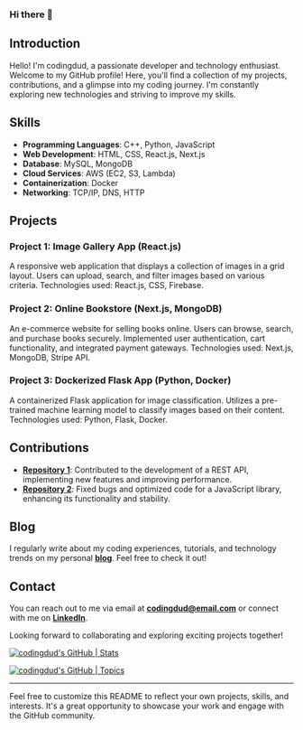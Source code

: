 ### Hi there 👋

<!--
**codingdud/codingdud** is a ✨ _special_ ✨ repository because its `README.md` (this file) appears on your GitHub profile.

Here are some ideas to get you started:

- 🔭 I’m currently working on ...
- 🌱 I’m currently learning ...
- 👯 I’m looking to collaborate on ...
- 🤔 I’m looking for help with ...
- 💬 Ask me about ...
- 📫 How to reach me: ...
- 😄 Pronouns: ...
- ⚡ Fun fact: ...
-->





## **Introduction**

Hello! I'm codingdud, a passionate developer and technology enthusiast. Welcome to my GitHub profile! Here, you'll find a collection of my projects, contributions, and a glimpse into my coding journey. I'm constantly exploring new technologies and striving to improve my skills.

## **Skills**

- **Programming Languages**: C++, Python, JavaScript
- **Web Development**: HTML, CSS, React.js, Next.js
- **Database**: MySQL, MongoDB
- **Cloud Services**: AWS (EC2, S3, Lambda)
- **Containerization**: Docker
- **Networking**: TCP/IP, DNS, HTTP

## **Projects**

### **Project 1: Image Gallery App (React.js)**

A responsive web application that displays a collection of images in a grid layout. Users can upload, search, and filter images based on various criteria. Technologies used: React.js, CSS, Firebase.

### **Project 2: Online Bookstore (Next.js, MongoDB)**

An e-commerce website for selling books online. Users can browse, search, and purchase books securely. Implemented user authentication, cart functionality, and integrated payment gateways. Technologies used: Next.js, MongoDB, Stripe API.

### **Project 3: Dockerized Flask App (Python, Docker)**

A containerized Flask application for image classification. Utilizes a pre-trained machine learning model to classify images based on their content. Technologies used: Python, Flask, Docker.

## **Contributions**

- **[Repository 1](https://github.com/user/repo1)**: Contributed to the development of a REST API, implementing new features and improving performance.
- **[Repository 2](https://github.com/user/repo2)**: Fixed bugs and optimized code for a JavaScript library, enhancing its functionality and stability.

## **Blog**

I regularly write about my coding experiences, tutorials, and technology trends on my personal **[blog](https://nextjsbasics.blogpost.com/)**. Feel free to check it out!

## **Contact**

You can reach out to me via email at **[codingdud@email.com](mailto:codingdud@mail.com)** or connect with me on **[LinkedIn](https://www.linkedin.com/in/coding-dude-115b14280)**.

Looking forward to collaborating and exploring exciting projects together!



[![codingdud's GitHub | Stats](https://stats.quine.sh/codingdud/github?theme=dark)](https://quine.sh?utm_source=widgets&utm_campaign=codingdud)

[![codingdud's GitHub | Topics](https://stats.quine.sh/codingdud/topics-over-time?theme=dark)](https://quine.sh?utm_source=widgets&utm_campaign=codingdud)


---

Feel free to customize this README to reflect your own projects, skills, and interests. It's a great opportunity to showcase your work and engage with the GitHub community.

